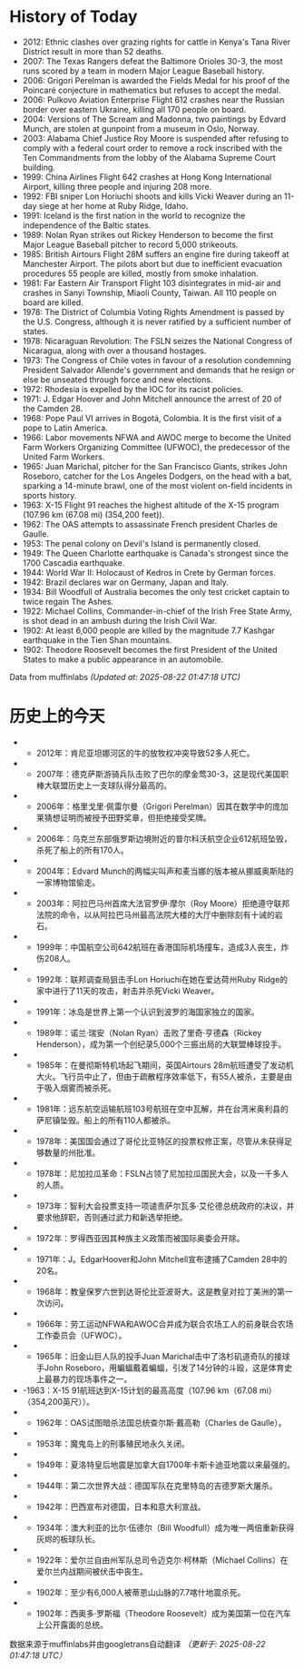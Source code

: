# History of Today 

- 2012: Ethnic clashes over grazing rights for cattle in Kenya's Tana River District result in more than 52 deaths.
- 2007: The Texas Rangers defeat the Baltimore Orioles 30-3, the most runs scored by a team in modern Major League Baseball history.
- 2006: Grigori Perelman is awarded the Fields Medal for his proof of the Poincaré conjecture in mathematics but refuses to accept the medal.
- 2006: Pulkovo Aviation Enterprise Flight 612 crashes near the Russian border over eastern Ukraine, killing all 170 people on board.
- 2004: Versions of The Scream and Madonna, two paintings by Edvard Munch, are stolen at gunpoint from a museum in Oslo, Norway.
- 2003: Alabama Chief Justice Roy Moore is suspended after refusing to comply with a federal court order to remove a rock inscribed with the Ten Commandments from the lobby of the Alabama Supreme Court building.
- 1999: China Airlines Flight 642 crashes at Hong Kong International Airport, killing three people and injuring 208 more.
- 1992: FBI sniper Lon Horiuchi shoots and kills Vicki Weaver during an 11-day siege at her home at Ruby Ridge, Idaho.
- 1991: Iceland is the first nation in the world to recognize the independence of the Baltic states.
- 1989: Nolan Ryan strikes out Rickey Henderson to become the first Major League Baseball pitcher to record 5,000 strikeouts.
- 1985: British Airtours Flight 28M suffers an engine fire during takeoff at Manchester Airport. The pilots abort but due to inefficient evacuation procedures 55 people are killed, mostly from smoke inhalation.
- 1981: Far Eastern Air Transport Flight 103 disintegrates in mid-air and crashes in Sanyi Township, Miaoli County, Taiwan. All 110 people on board are killed.
- 1978: The District of Columbia Voting Rights Amendment is passed by the U.S. Congress, although it is never ratified by a sufficient number of states.
- 1978: Nicaraguan Revolution: The FSLN seizes the National Congress of Nicaragua, along with over a thousand hostages.
- 1973: The Congress of Chile votes in favour of a resolution condemning President Salvador Allende's government and demands that he resign or else be unseated through force and new elections.
- 1972: Rhodesia is expelled by the IOC for its racist policies.
- 1971: J. Edgar Hoover and John Mitchell announce the arrest of 20 of the Camden 28.
- 1968: Pope Paul VI arrives in Bogotá, Colombia. It is the first visit of a pope to Latin America.
- 1966: Labor movements NFWA and AWOC merge to become the United Farm Workers Organizing Committee (UFWOC), the predecessor of the United Farm Workers.
- 1965: Juan Marichal, pitcher for the San Francisco Giants, strikes John Roseboro, catcher for the Los Angeles Dodgers, on the head with a bat, sparking a 14-minute brawl, one of the most violent on-field incidents in sports history.
- 1963: X-15 Flight 91 reaches the highest altitude of the X-15 program (107.96 km (67.08 mi) (354,200 feet)).
- 1962: The OAS attempts to assassinate French president Charles de Gaulle.
- 1953: The penal colony on Devil's Island is permanently closed.
- 1949: The Queen Charlotte earthquake is Canada's strongest since the 1700 Cascadia earthquake.
- 1944: World War II: Holocaust of Kedros in Crete by German forces.
- 1942: Brazil declares war on Germany, Japan and Italy.
- 1934: Bill Woodfull of Australia becomes the only test cricket captain to twice regain The Ashes.
- 1922: Michael Collins, Commander-in-chief of the Irish Free State Army, is shot dead in an ambush during the Irish Civil War.
- 1902: At least 6,000 people are killed by the magnitude 7.7 Kashgar earthquake in the Tien Shan mountains.
- 1902: Theodore Roosevelt becomes the first President of the United States to make a public appearance in an automobile.

Data from muffinlabs
*(Updated at: 2025-08-22 01:47:18 UTC)*

# 历史上的今天 

- -  2012年：肯尼亚坦娜河区的牛的放牧权冲突导致52多人死亡。
- -  2007年：德克萨斯游骑兵队击败了巴尔的摩金莺30-3，这是现代美国职棒大联盟历史上一支球队得分最高的。
- -  2006年：格里戈里·佩雷尔曼（Grigori Perelman）因其在数学中的庞加莱猜想证明而被授予田野奖章，但拒绝接受奖牌。
- -  2006年：乌克兰东部俄罗斯边境附近的普尔科沃航空企业612航班坠毁，杀死了船上的所有170人。
- -  2004年：Edvard Munch的两幅尖叫声和麦当娜的版本被从挪威奥斯陆的一家博物馆偷走。
- -  2003年：阿拉巴马州首席大法官罗伊·摩尔（Roy Moore）拒绝遵守联邦法院的命令，以从阿拉巴马州最高法院大楼的大厅中删除刻有十诫的岩石。
- -  1999年：中国航空公司642航班在香港国际机场撞车，造成3人丧生，炸伤208人。
- -  1992年：联邦调查局狙击手Lon Horiuchi在她在爱达荷州Ruby Ridge的家中进行了11天的攻击，射击并杀死Vicki Weaver。
- -  1991年：冰岛是世界上第一个认识到波罗的海国家独立的国家。
- -  1989年：诺兰·瑞安（Nolan Ryan）击败了里奇·亨德森（Rickey Henderson），成为第一个创纪录5,000个三振出局的大联盟棒球投手。
- -  1985年：在曼彻斯特机场起飞期间，英国Airtours 28m航班遭受了发动机大火。飞行员中止了，但由于疏散程序效率低下，有55人被杀，主要是由于吸入烟雾而被杀死。
- -  1981年：远东航空运输航班103号航班在空中瓦解，并在台湾米奥利县的萨尼镇坠毁。船上的所有110人都被杀。
- -  1978年：美国国会通过了哥伦比亚特区的投票权修正案，尽管从未获得足够数量的州批准。
- -  1978年：尼加拉瓜革命：FSLN占领了尼加拉瓜国民大会，以及一千多人的人质。
- -  1973年：智利大会投票支持一项谴责萨尔瓦多·艾伦德总统政府的决议，并要求他辞职，否则通过武力和新选举拒绝。
- -  1972年：罗得西亚因其种族主义政策而被国际奥委会开除。
- -  1971年：J。EdgarHoover和John Mitchell宣布逮捕了Camden 28中的20名。
- -  1968年：教皇保罗六世到达哥伦比亚波哥大。这是教皇对拉丁美洲的第一次访问。
- -  1966年：劳工运动NFWA和AWOC合并成为联合农场工人的前身联合农场工作委员会（UFWOC）。
- -  1965年：旧金山巨人队的投手Juan Marichal击中了洛杉矶道奇队的接球手John Roseboro，用蝙蝠戴着蝙蝠，引发了14分钟的斗殴，这是体育史上最暴力的现场事件之一。
- -1963：X-15 91航班达到X-15计划的最高高度（107.96 km（67.08 mi）（354,200英尺））。
- -  1962年：OAS试图暗杀法国总统查尔斯·戴高勒（Charles de Gaulle）。
- -  1953年：魔鬼岛上的刑事殖民地永久关闭。
- -  1949年：夏洛特皇后地震是加拿大自1700年卡斯卡迪亚地震以来最强的。
- -  1944年：第二次世界大战：德国军队在克里特岛的吉德罗斯大屠杀。
- -  1942年：巴西宣布对德国，日本和意大利宣战。
- -  1934年：澳大利亚的比尔·伍德尔（Bill Woodfull）成为唯一两倍重新获得灰烬的板球队长。
- -  1922年：爱尔兰自由州军队总司令迈克尔·柯林斯（Michael Collins）在爱尔兰内战期间被伏击中丧生。
- -  1902年：至少有6,000人被蒂恩山山脉的7.7喀什地震杀死。
- -  1902年：西奥多·罗斯福（Theodore Roosevelt）成为美国第一位在汽车上公开露面的总统。

数据来源于muffinlabs并由googletrans自动翻译
*（更新于: 2025-08-22 01:47:18 UTC）*
